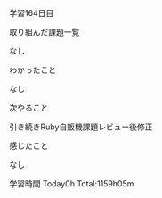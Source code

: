 学習164日目

取り組んだ課題一覧

なし

わかったこと

なし

次やること

引き続きRuby自販機課題レビュー後修正

感じたこと

なし

学習時間 Today0h Total:1159h05m